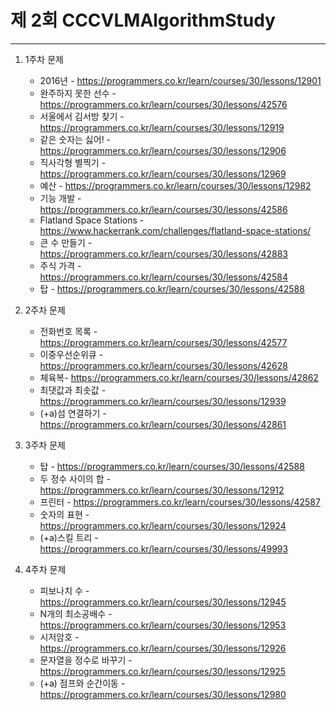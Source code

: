 # 제 2회 CCCVLMAlgorithmStudy

--- 

1. 1주차 문제  
    * 2016년 -  https://programmers.co.kr/learn/courses/30/lessons/12901  
    * 완주하지 못한 선수 - https://programmers.co.kr/learn/courses/30/lessons/42576  
    * 서울에서 김서방 찾기 - https://programmers.co.kr/learn/courses/30/lessons/12919  
    * 같은 숫자는 싫어! - https://programmers.co.kr/learn/courses/30/lessons/12906  
    * 직사각형 별찍기 - https://programmers.co.kr/learn/courses/30/lessons/12969  
    * 예산 - https://programmers.co.kr/learn/courses/30/lessons/12982  
    * 기능 개발 - https://programmers.co.kr/learn/courses/30/lessons/42586
    * Flatland Space Stations - https://www.hackerrank.com/challenges/flatland-space-stations/
    * 큰 수 만들기 - https://programmers.co.kr/learn/courses/30/lessons/42883
    * 주식 가격 - https://programmers.co.kr/learn/courses/30/lessons/42584
    * 탑 - https://programmers.co.kr/learn/courses/30/lessons/42588

2. 2주차 문제  
    * 전화번호 목록 - https://programmers.co.kr/learn/courses/30/lessons/42577
    * 이중우선순위큐 - https://programmers.co.kr/learn/courses/30/lessons/42628
    * 체육복- https://programmers.co.kr/learn/courses/30/lessons/42862
    * 최댓값과 최솟값 - https://programmers.co.kr/learn/courses/30/lessons/12939
    * (+a)섬 연결하기 - https://programmers.co.kr/learn/courses/30/lessons/42861

3. 3주차 문제  
    * 탑 - https://programmers.co.kr/learn/courses/30/lessons/42588
    * 두 정수 사이의 합 - https://programmers.co.kr/learn/courses/30/lessons/12912  
    * 프린터 - https://programmers.co.kr/learn/courses/30/lessons/42587 
    * 숫자의 표현 - https://programmers.co.kr/learn/courses/30/lessons/12924
    * (+a)스킬 트리 - https://programmers.co.kr/learn/courses/30/lessons/49993

4. 4주차 문제  
    * 피보나치 수 - https://programmers.co.kr/learn/courses/30/lessons/12945
    * N개의 최소공배수 - https://programmers.co.kr/learn/courses/30/lessons/12953
    * 시저암호 - https://programmers.co.kr/learn/courses/30/lessons/12926
    * 문자열을 정수로 바꾸기 - https://programmers.co.kr/learn/courses/30/lessons/12925
    * (+a) 점프와 순간이동 - https://programmers.co.kr/learn/courses/30/lessons/12980
